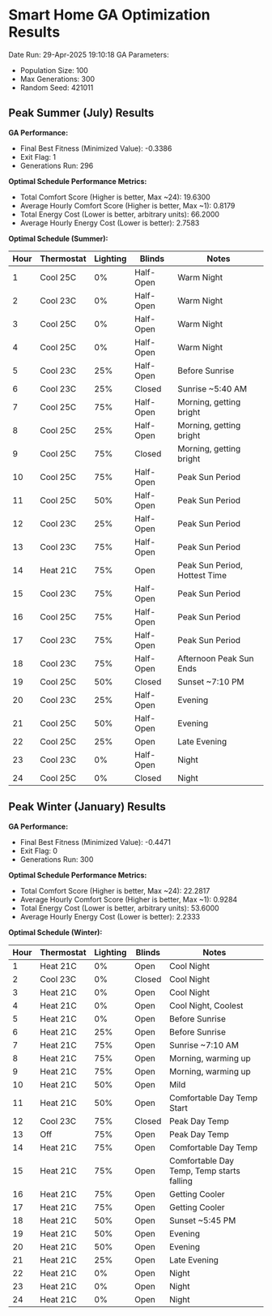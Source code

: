 # Smart Home GA Optimization Results

Date Run: 29-Apr-2025 19:10:18
GA Parameters:
- Population Size: 100
- Max Generations: 300
- Random Seed: 421011

## Peak Summer (July) Results

**GA Performance:**
- Final Best Fitness (Minimized Value): -0.3386
- Exit Flag: 1
- Generations Run: 296

**Optimal Schedule Performance Metrics:**
- Total Comfort Score (Higher is better, Max ~24): 19.6300
- Average Hourly Comfort Score (Higher is better, Max ~1): 0.8179
- Total Energy Cost (Lower is better, arbitrary units): 66.2000
- Average Hourly Energy Cost (Lower is better): 2.7583

**Optimal Schedule (Summer):**

| Hour | Thermostat | Lighting | Blinds | Notes |
|------|------------|----------|--------|-------|
| 1 | Cool 25C | 0% | Half-Open | Warm Night |
| 2 | Cool 23C | 0% | Half-Open | Warm Night |
| 3 | Cool 25C | 0% | Half-Open | Warm Night |
| 4 | Cool 25C | 0% | Half-Open | Warm Night |
| 5 | Cool 23C | 25% | Half-Open | Before Sunrise |
| 6 | Cool 23C | 25% | Closed | Sunrise ~5:40 AM |
| 7 | Cool 25C | 75% | Half-Open | Morning, getting bright |
| 8 | Cool 25C | 25% | Half-Open | Morning, getting bright |
| 9 | Cool 25C | 75% | Closed | Morning, getting bright |
| 10 | Cool 25C | 75% | Half-Open | Peak Sun Period |
| 11 | Cool 25C | 50% | Half-Open | Peak Sun Period |
| 12 | Cool 23C | 25% | Half-Open | Peak Sun Period |
| 13 | Cool 23C | 75% | Half-Open | Peak Sun Period |
| 14 | Heat 21C | 75% | Open | Peak Sun Period, Hottest Time |
| 15 | Cool 23C | 75% | Half-Open | Peak Sun Period |
| 16 | Cool 25C | 75% | Half-Open | Peak Sun Period |
| 17 | Cool 23C | 75% | Half-Open | Peak Sun Period |
| 18 | Cool 23C | 75% | Half-Open | Afternoon Peak Sun Ends |
| 19 | Cool 25C | 50% | Closed | Sunset ~7:10 PM |
| 20 | Cool 23C | 25% | Half-Open | Evening |
| 21 | Cool 25C | 50% | Half-Open | Evening |
| 22 | Cool 25C | 25% | Open | Late Evening |
| 23 | Cool 23C | 0% | Half-Open | Night |
| 24 | Cool 25C | 0% | Closed | Night |

## Peak Winter (January) Results

**GA Performance:**
- Final Best Fitness (Minimized Value): -0.4471
- Exit Flag: 0
- Generations Run: 300

**Optimal Schedule Performance Metrics:**
- Total Comfort Score (Higher is better, Max ~24): 22.2817
- Average Hourly Comfort Score (Higher is better, Max ~1): 0.9284
- Total Energy Cost (Lower is better, arbitrary units): 53.6000
- Average Hourly Energy Cost (Lower is better): 2.2333

**Optimal Schedule (Winter):**

| Hour | Thermostat | Lighting | Blinds | Notes |
|------|------------|----------|--------|-------|
| 1 | Heat 21C | 0% | Open | Cool Night |
| 2 | Cool 23C | 0% | Closed | Cool Night |
| 3 | Heat 21C | 0% | Open | Cool Night |
| 4 | Heat 21C | 0% | Open | Cool Night, Coolest |
| 5 | Heat 21C | 0% | Open | Before Sunrise |
| 6 | Heat 21C | 25% | Open | Before Sunrise |
| 7 | Heat 21C | 75% | Open | Sunrise ~7:10 AM |
| 8 | Heat 21C | 75% | Open | Morning, warming up |
| 9 | Heat 21C | 75% | Open | Morning, warming up |
| 10 | Heat 21C | 50% | Open | Mild |
| 11 | Heat 21C | 50% | Open | Comfortable Day Temp Start |
| 12 | Cool 23C | 75% | Closed | Peak Day Temp |
| 13 | Off | 75% | Open | Peak Day Temp |
| 14 | Heat 21C | 75% | Open | Comfortable Day Temp |
| 15 | Heat 21C | 75% | Open | Comfortable Day Temp, Temp starts falling |
| 16 | Heat 21C | 75% | Open | Getting Cooler |
| 17 | Heat 21C | 75% | Open | Getting Cooler |
| 18 | Heat 21C | 50% | Open | Sunset ~5:45 PM |
| 19 | Heat 21C | 50% | Open | Evening |
| 20 | Heat 21C | 50% | Open | Evening |
| 21 | Heat 21C | 25% | Open | Late Evening |
| 22 | Heat 21C | 0% | Open | Night |
| 23 | Heat 21C | 0% | Open | Night |
| 24 | Heat 21C | 0% | Open | Night |

